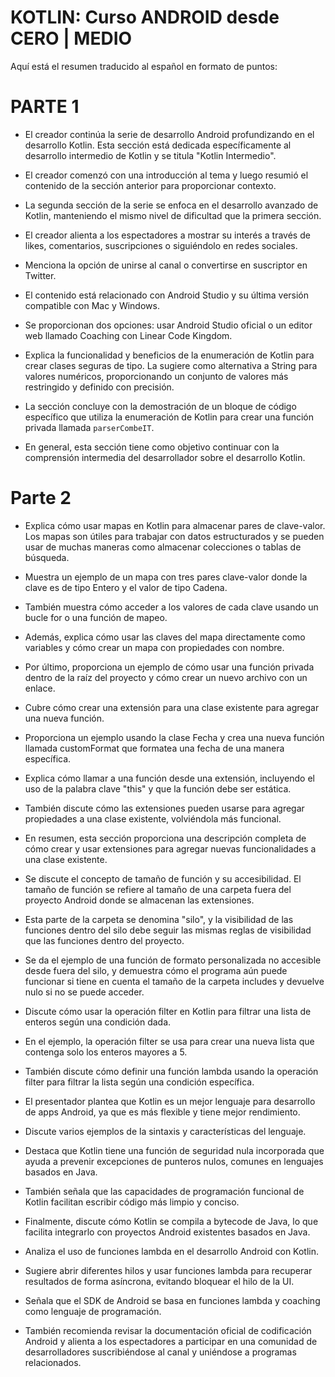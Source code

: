 # KOTLIN: Curso ANDROID desde CERO | MEDIO 

Aquí está el resumen traducido al español en formato de puntos:

# PARTE 1

* El creador continúa la serie de desarrollo Android profundizando en el desarrollo Kotlin. Esta sección está dedicada específicamente al desarrollo intermedio de Kotlin y se titula "Kotlin Intermedio".

* El creador comenzó con una introducción al tema y luego resumió el contenido de la sección anterior para proporcionar contexto.  

* La segunda sección de la serie se enfoca en el desarrollo avanzado de Kotlin, manteniendo el mismo nivel de dificultad que la primera sección.

* El creador alienta a los espectadores a mostrar su interés a través de likes, comentarios, suscripciones o siguiéndolo en redes sociales.  

* Menciona la opción de unirse al canal o convertirse en suscriptor en Twitter.

* El contenido está relacionado con Android Studio y su última versión compatible con Mac y Windows.

* Se proporcionan dos opciones: usar Android Studio oficial o un editor web llamado Coaching con Linear Code Kingdom.

* Explica la funcionalidad y beneficios de la enumeración de Kotlin para crear clases seguras de tipo. La sugiere como alternativa a String para valores numéricos, proporcionando un conjunto de valores más restringido y definido con precisión.  

* La sección concluye con la demostración de un bloque de código específico que utiliza la enumeración de Kotlin para crear una función privada llamada `parserCombeIT`. 

* En general, esta sección tiene como objetivo continuar con la comprensión intermedia del desarrollador sobre el desarrollo Kotlin.

# Parte 2

* Explica cómo usar mapas en Kotlin para almacenar pares de clave-valor. Los mapas son útiles para trabajar con datos estructurados y se pueden usar de muchas maneras como almacenar colecciones o tablas de búsqueda. 

* Muestra un ejemplo de un mapa con tres pares clave-valor donde la clave es de tipo Entero y el valor de tipo Cadena. 

* También muestra cómo acceder a los valores de cada clave usando un bucle for o una función de mapeo.

* Además, explica cómo usar las claves del mapa directamente como variables y cómo crear un mapa con propiedades con nombre.

* Por último, proporciona un ejemplo de cómo usar una función privada dentro de la raíz del proyecto y cómo crear un nuevo archivo con un enlace.

* Cubre cómo crear una extensión para una clase existente para agregar una nueva función. 

* Proporciona un ejemplo usando la clase Fecha y crea una nueva función llamada customFormat que formatea una fecha de una manera específica.

* Explica cómo llamar a una función desde una extensión, incluyendo el uso de la palabra clave "this" y que la función debe ser estática.

* También discute cómo las extensiones pueden usarse para agregar propiedades a una clase existente, volviéndola más funcional. 

* En resumen, esta sección proporciona una descripción completa de cómo crear y usar extensiones para agregar nuevas funcionalidades a una clase existente.

* Se discute el concepto de tamaño de función y su accesibilidad. El tamaño de función se refiere al tamaño de una carpeta fuera del proyecto Android donde se almacenan las extensiones. 

* Esta parte de la carpeta se denomina "silo", y la visibilidad de las funciones dentro del silo debe seguir las mismas reglas de visibilidad que las funciones dentro del proyecto.

* Se da el ejemplo de una función de formato personalizada no accesible desde fuera del silo, y demuestra cómo el programa aún puede funcionar si tiene en cuenta el tamaño de la carpeta includes y devuelve nulo si no se puede acceder.

* Discute cómo usar la operación filter en Kotlin para filtrar una lista de enteros según una condición dada. 

* En el ejemplo, la operación filter se usa para crear una nueva lista que contenga solo los enteros mayores a 5.

* También discute cómo definir una función lambda usando la operación filter para filtrar la lista según una condición específica.

* El presentador plantea que Kotlin es un mejor lenguaje para desarrollo de apps Android, ya que es más flexible y tiene mejor rendimiento.

* Discute varios ejemplos de la sintaxis y características del lenguaje. 

* Destaca que Kotlin tiene una función de seguridad nula incorporada que ayuda a prevenir excepciones de punteros nulos, comunes en lenguajes basados en Java. 

* También señala que las capacidades de programación funcional de Kotlin facilitan escribir código más limpio y conciso. 

* Finalmente, discute cómo Kotlin se compila a bytecode de Java, lo que facilita integrarlo con proyectos Android existentes basados en Java.

* Analiza el uso de funciones lambda en el desarrollo Android con Kotlin.

* Sugiere abrir diferentes hilos y usar funciones lambda para recuperar resultados de forma asíncrona, evitando bloquear el hilo de la UI.

* Señala que el SDK de Android se basa en funciones lambda y coaching como lenguaje de programación.

* También recomienda revisar la documentación oficial de codificación Android y alienta a los espectadores a participar en una comunidad de desarrolladores suscribiéndose al canal y uniéndose a programas relacionados.
